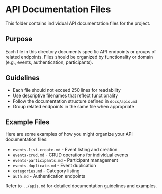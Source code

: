 # API Documentation Files

This folder contains individual API documentation files for the project.

## Purpose

Each file in this directory documents specific API endpoints or groups of related endpoints. Files should be organized by functionality or domain (e.g., events, authentication, participants).

## Guidelines

- Each file should not exceed 250 lines for readability
- Use descriptive filenames that reflect functionality
- Follow the documentation structure defined in `docs/apis.md`
- Group related endpoints in the same file when appropriate

## Example Files

Here are some examples of how you might organize your API documentation files:

- `events-list-create.md` - Event listing and creation
- `events-crud.md` - CRUD operations for individual events
- `events-participants.md` - Participant management
- `events-duplicate.md` - Event duplication
- `categories.md` - Category listing
- `auth.md` - Authentication endpoints

Refer to `../apis.md` for detailed documentation guidelines and examples.

